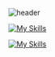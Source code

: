 
<!--IMAGE-->
![header](https://cdn1-production-images-kly.akamaized.net/tI_hVLOWPGPSTcHc6UZvu3ldjIE=/640x360/smart/filters:quality(75):strip_icc():format(webp)/kly-media-production/medias/3148968/original/086226900_1591781805-Goblin.jpg)
<!--ICON-->
[![My Skills](https://skillicons.dev/icons?i=debian,mysql,nodejs,js,npm,css,html,tailwind,netlify)](https://skillicons.dev)

[![My Skills](https://skillicons.dev/icons?i=cpp,net,java)](https://skillicons.dev)
